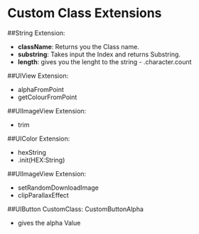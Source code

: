 # Custom Class Extensions

##String Extension:
* **className**: Returns you the Class name.
* **substring**: Takes input the Index and returns Substring.
* **length**: gives you the lenght to the string - .character.count

##UIView Extension:
* alphaFromPoint
* getColourFromPoint

##UIImageView Extension:
* trim

##UIColor Extension:
* hexString
* .init(HEX:String)

##UIImageView Extension:
* setRandomDownloadImage
* clipParallaxEffect

##UIButton CustomClass: CustomButtonAlpha
* gives the alpha Value
